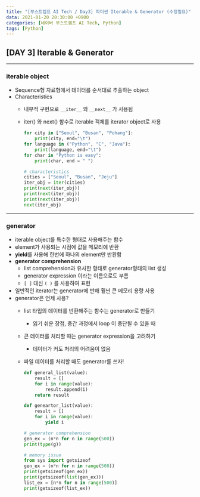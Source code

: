 ```yaml
---
title: "[부스트캠프 AI Tech / Day3] 파이썬 Iterable & Generator (수정필요)"
data: 2021-01-20 20:30:00 +0900
categories: [네이버 부스트캠프 AI Tech, Python]
tags: [Python]
---
```



## **[DAY 3] Iterable & Generator**

---

### iterable object

- Sequence형 자료형에서 데이터를 순서대로 추출하는 object
- Characteristics
  - 내부적 구현으로 `__iter__` 와 `__next__` 가 사용됨
  - iter() 와 next() 함수로 iterable 객체를 iterator object로 사용
  
    ```python
    for city in ["Seoul", "Busan", "Pohang"]:
        print(city, end="\t")
    for language in ("Python", "C", "Java"):
        print(language, end="\t")
    for char in "Python is easy":
        print(char, end = " ")

    # characteristics
    cities = ["Seoul", "Busan", "Jeju"]
    iter_obj = iter(cities)
    print(next(iter_obj))
    print(next(iter_obj))
    print(next(iter_obj))
    next(iter_obj)
    ```

---

### generator

- iterable object를 특수한 형태로 사용해주는 함수
- element가 사용되는 시점에 값을 메모리에 반환
- **yield**를 사용해 한번에 하나의 element만 반환함
- **generator comprehension**
  - list comprehension과 유사한 형태로 generator형태의 list 생성
  - generator expression 이라는 이름으로도 부름
  - `[ ]` 대신 `( )` 를 사용하여 표현
- 일반적인 iterator는 generator에 반해 훨씬 큰 메모리 용량 사용
- generator은 언제 사용?
  - list 타입의 데이터를 반환해주는 함수는 generator로 만들기
    - 읽기 쉬운 장점, 중간 과정에서 loop 이 중단될 수 있을 때
  - 큰 데이터를 처리할 때는 generator expression을 고려하기
    - 데이터가 커도 처리의 어려움이 없음
  - 파일 데이터를 처리할 때도 generator를 쓰자!

    ```python
    def general_list(value):
        result = []
        for i in range(value):
            result.append(i)
        return result

    def geneartor_list(value):
        result = []
        for i in range(value):
            yield i

    # generator comprehension
    gen_ex = (n*n for n in range(500))
    print(type(g)) 

    # memory issue
    from sys import getsizeof
    gen_ex = (n*n for n in range(500))
    print(getsizeof(gen_ex))
    print(getsizeof(list(gen_ex)))
    list_ex = [n*n for n in range(500)]
    print(getsizeof(list_ex))
    ```

